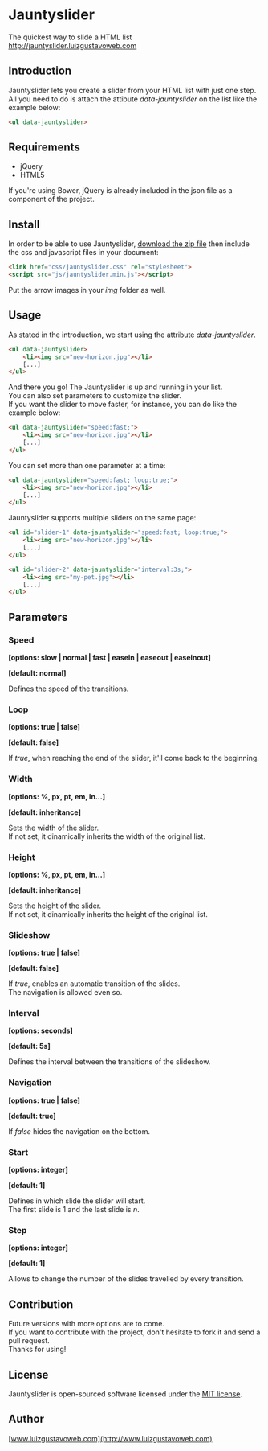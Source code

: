 # Jauntyslider
The quickest way to slide a HTML list<br>http://jauntyslider.luizgustavoweb.com

## Introduction
Jauntyslider lets you create a slider from your HTML list with just one step. All you need to do is attach the attibute *data-jauntyslider* on the  list like the example below:

```html
<ul data-jauntyslider>
```

## Requirements
- jQuery
- HTML5

If you're using Bower, jQuery is already included in the json file as a component of the project.

## Install
In order to be able to use Jauntyslider, [download the zip file](https://github.com/lgustavoms/jauntyslider/archive/master.zip) then include the css and javascript files in your document:

```html
<link href="css/jauntyslider.css" rel="stylesheet">
<script src="js/jauntyslider.min.js"></script>
```

Put the arrow images in your *img* folder as well.

## Usage
As stated in the introduction, we start using the attribute *data-jauntyslider*.

```html
<ul data-jauntyslider>
	<li><img src="new-horizon.jpg"></li>
	[...]
</ul>
```

And there you go! The Jauntyslider is up and running in your list.<br>
You can also set parameters to customize the slider.<br>
If you want the slider to move faster, for instance, you can do like the example below:

```html
<ul data-jauntyslider="speed:fast;">
	<li><img src="new-horizon.jpg"></li>
	[...]
</ul>
```

You can set more than one parameter at a time:

```html
<ul data-jauntyslider="speed:fast; loop:true;">
	<li><img src="new-horizon.jpg"></li>
	[...]
</ul>
```

Jauntyslider supports multiple sliders on the same page:

```html
<ul id="slider-1" data-jauntyslider="speed:fast; loop:true;">
	<li><img src="new-horizon.jpg"></li>
	[...]
</ul>

<ul id="slider-2" data-jauntyslider="interval:3s;">
	<li><img src="my-pet.jpg"></li>
	[...]
</ul>
```

## Parameters

### Speed

**[options: slow | normal | fast | easein | easeout | easeinout]**

**[default: normal]**

Defines the speed of the transitions.

### Loop

**[options: true | false]**

**[default: false]**

If *true*, when reaching the end of the slider, it'll come back to the beginning.

### Width

**[options: %, px, pt, em, in...]**

**[default: inheritance]**

Sets the width of the slider.<br>
If not set, it dinamically inherits the width of the original list.

### Height

**[options: %, px, pt, em, in...]**

**[default: inheritance]**

Sets the height of the slider.<br>
If not set, it dinamically inherits the height of the original list.

### Slideshow

**[options: true | false]**

**[default: false]**

If *true*, enables an automatic transition of the slides.<br>
The navigation is allowed even so.

### Interval

**[options: seconds]**

**[default: 5s]**

Defines the interval between the transitions of the slideshow.

### Navigation

**[options: true | false]**

**[default: true]**

If *false* hides the navigation on the bottom.

### Start

**[options: integer]**

**[default: 1]**

Defines in which slide the slider will start.<br>
The first slide is 1 and the last slide is *n*.

### Step

**[options: integer]**

**[default: 1]**

Allows to change the number of the slides travelled by every transition.

## Contribution
Future versions with more options are to come.<br>
If you want to contribute with the project, don't hesitate to fork it and send a pull request.<br>
Thanks for using!

## License
Jauntyslider is open-sourced software licensed under the [MIT license](http://opensource.org/licenses/MIT).

## Author
[www.luizgustavoweb.com](http://www.luizgustavoweb.com)
